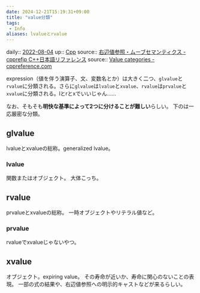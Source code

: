 ```yaml
---
date: 2024-12-21T15:19:31+09:00
title: "value分類"
tags:
 - Info
aliases: lvalueとrvalue
---
```


daily:: [2022-08-04](Daily_Note/2022-08-04.md)
up:: [Cpp](../Bar/Program/Cpp.md)
source:: [右辺値参照・ムーブセマンティクス - cpprefjp C++日本語リファレンス](https://cpprefjp.github.io/lang/cpp11/rvalue_ref_and_move_semantics.html)
source:: [Value categories - cppreference.com](https://en.cppreference.com/w/cpp/language/value_category)

expression（値を伴う演算子、文、変数名とか）は大きく二つ、`glvalue`と`rvalue`に分類される。さらに`glvalue`は`lvalue`と`xvalue`、`rvalue`は`prvalue`と`xvalue`に分類される。lとrとxでいいじゃん……

なお、そもそも**明快な基準によって2つに分けることが難しい**らしい。
下のは一応厳密な分類。

## glvalue
lvalueとxvalueの総称。generalized lvalue。

### lvalue
関数またはオブジェクト。
大体こっち。

## rvalue
prvalueとxvalueの総称。
一時オブジェクトやリテラル値など。

### prvalue
rvalueでxvalueじゃないやつ。

## xvalue
オブジェクト。expiring value。
その寿命が近いか、寿命に関心のないことの表現。
一部の式の結果や、右辺値参照への明示的キャストなどが来るらしい。
